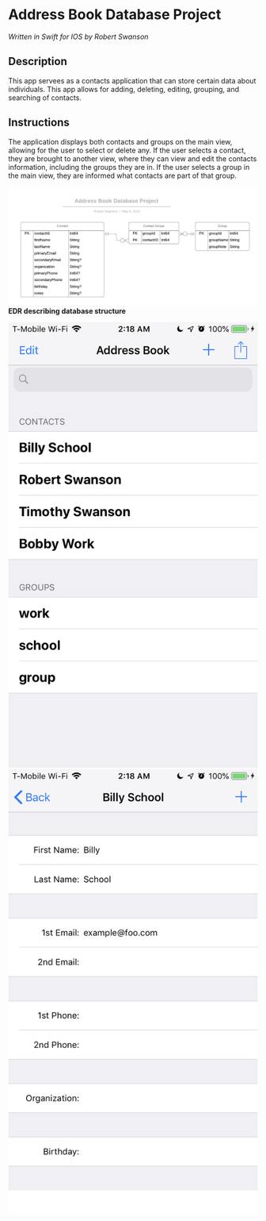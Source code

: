 # Address Book Database Project
*Written in Swift for IOS by Robert Swanson*
## Description
This app servees as a contacts application that can store certain data about individuals. This app allows for adding, deleting, editing, grouping, and searching of contacts.

## Instructions
The application displays both contacts and groups on the main view, allowing for the user to select or delete any. If the user selects a contact, they are brought to another view, where they can view and edit the contacts information, including the groups they are in. If the user selects a group in the main view, they are informed what contacts are part of that group.

![](EDR.png)
**EDR describing database structure**

![](Files/MainView.PNG)
![](Files/DetailView.PNG)
